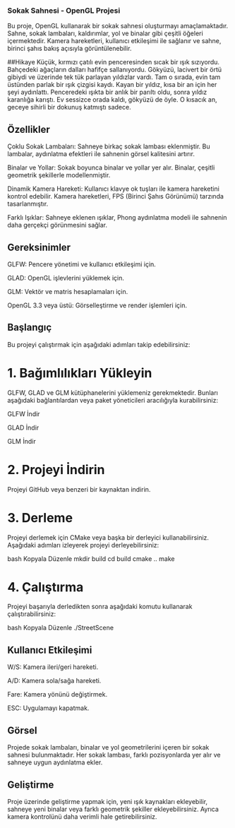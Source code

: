 ### Sokak Sahnesi - OpenGL Projesi
Bu proje, OpenGL kullanarak bir sokak sahnesi oluşturmayı amaçlamaktadır. Sahne, sokak lambaları, kaldırımlar, yol ve binalar gibi çeşitli öğeleri içermektedir. Kamera hareketleri, kullanıcı etkileşimi ile sağlanır ve sahne, birinci şahıs bakış açısıyla görüntülenebilir.

##Hikaye
Küçük, kırmızı çatılı evin penceresinden sıcak bir ışık sızıyordu. Bahçedeki ağaçların dalları hafifçe sallanıyordu. Gökyüzü, lacivert bir örtü gibiydi ve üzerinde tek tük parlayan yıldızlar vardı. Tam o sırada, evin tam üstünden parlak bir ışık çizgisi kaydı. Kayan bir yıldız, kısa bir an için her şeyi aydınlattı. Penceredeki ışıkta bir anlık bir parıltı oldu, sonra yıldız karanlığa karıştı. Ev sessizce orada kaldı, gökyüzü de öyle. O kısacık an, geceye sihirli bir dokunuş katmıştı sadece.

## Özellikler
Çoklu Sokak Lambaları: Sahneye birkaç sokak lambası eklenmiştir. Bu lambalar, aydınlatma efektleri ile sahnenin görsel kalitesini artırır.

Binalar ve Yollar: Sokak boyunca binalar ve yollar yer alır. Binalar, çeşitli geometrik şekillerle modellenmiştir.

Dinamik Kamera Hareketi: Kullanıcı klavye ok tuşları ile kamera hareketini kontrol edebilir. Kamera hareketleri, FPS (Birinci Şahıs Görünümü) tarzında tasarlanmıştır.

Farklı Işıklar: Sahneye eklenen ışıklar, Phong aydınlatma modeli ile sahnenin daha gerçekçi görünmesini sağlar.

## Gereksinimler
GLFW: Pencere yönetimi ve kullanıcı etkileşimi için.

GLAD: OpenGL işlevlerini yüklemek için.

GLM: Vektör ve matris hesaplamaları için.

OpenGL 3.3 veya üstü: Görselleştirme ve render işlemleri için.

## Başlangıç
Bu projeyi çalıştırmak için aşağıdaki adımları takip edebilirsiniz:

# 1. Bağımlılıkları Yükleyin
GLFW, GLAD ve GLM kütüphanelerini yüklemeniz gerekmektedir. Bunları aşağıdaki bağlantılardan veya paket yöneticileri aracılığıyla kurabilirsiniz:

GLFW İndir

GLAD İndir

GLM İndir

# 2. Projeyi İndirin
Projeyi GitHub veya benzeri bir kaynaktan indirin.

# 3. Derleme
Projeyi derlemek için CMake veya başka bir derleyici kullanabilirsiniz. Aşağıdaki adımları izleyerek projeyi derleyebilirsiniz:

bash
Kopyala
Düzenle
mkdir build
cd build
cmake ..
make
# 4. Çalıştırma
Projeyi başarıyla derledikten sonra aşağıdaki komutu kullanarak çalıştırabilirsiniz:

bash
Kopyala
Düzenle
./StreetScene
## Kullanıcı Etkileşimi
W/S: Kamera ileri/geri hareketi.

A/D: Kamera sola/sağa hareketi.

Fare: Kamera yönünü değiştirmek.

ESC: Uygulamayı kapatmak.

## Görsel
Projede sokak lambaları, binalar ve yol geometrilerini içeren bir sokak sahnesi bulunmaktadır. Her sokak lambası, farklı pozisyonlarda yer alır ve sahneye uygun aydınlatma ekler.

## Geliştirme
Proje üzerinde geliştirme yapmak için, yeni ışık kaynakları ekleyebilir, sahneye yeni binalar veya farklı geometrik şekiller ekleyebilirsiniz. Ayrıca kamera kontrolünü daha verimli hale getirebilirsiniz.
